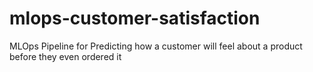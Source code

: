 # mlops-customer-satisfaction
MLOps Pipeline for Predicting how a customer will feel about a product before they even ordered it
